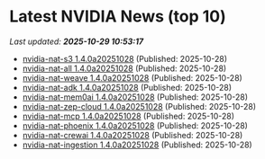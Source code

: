 # Latest NVIDIA News (top 10)
_Last updated: **2025-10-29 10:53:17**_

- [nvidia-nat-s3 1.4.0a20251028](https://pypi.org/project/nvidia-nat-s3/1.4.0a20251028/) (Published: 2025-10-28)
- [nvidia-nat-all 1.4.0a20251028](https://pypi.org/project/nvidia-nat-all/1.4.0a20251028/) (Published: 2025-10-28)
- [nvidia-nat-weave 1.4.0a20251028](https://pypi.org/project/nvidia-nat-weave/1.4.0a20251028/) (Published: 2025-10-28)
- [nvidia-nat-adk 1.4.0a20251028](https://pypi.org/project/nvidia-nat-adk/1.4.0a20251028/) (Published: 2025-10-28)
- [nvidia-nat-mem0ai 1.4.0a20251028](https://pypi.org/project/nvidia-nat-mem0ai/1.4.0a20251028/) (Published: 2025-10-28)
- [nvidia-nat-zep-cloud 1.4.0a20251028](https://pypi.org/project/nvidia-nat-zep-cloud/1.4.0a20251028/) (Published: 2025-10-28)
- [nvidia-nat-mcp 1.4.0a20251028](https://pypi.org/project/nvidia-nat-mcp/1.4.0a20251028/) (Published: 2025-10-28)
- [nvidia-nat-phoenix 1.4.0a20251028](https://pypi.org/project/nvidia-nat-phoenix/1.4.0a20251028/) (Published: 2025-10-28)
- [nvidia-nat-crewai 1.4.0a20251028](https://pypi.org/project/nvidia-nat-crewai/1.4.0a20251028/) (Published: 2025-10-28)
- [nvidia-nat-ingestion 1.4.0a20251028](https://pypi.org/project/nvidia-nat-ingestion/1.4.0a20251028/) (Published: 2025-10-28)
